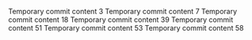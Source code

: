 Temporary commit content 3
Temporary commit content 7
Temporary commit content 18
Temporary commit content 39
Temporary commit content 51
Temporary commit content 53
Temporary commit content 58
